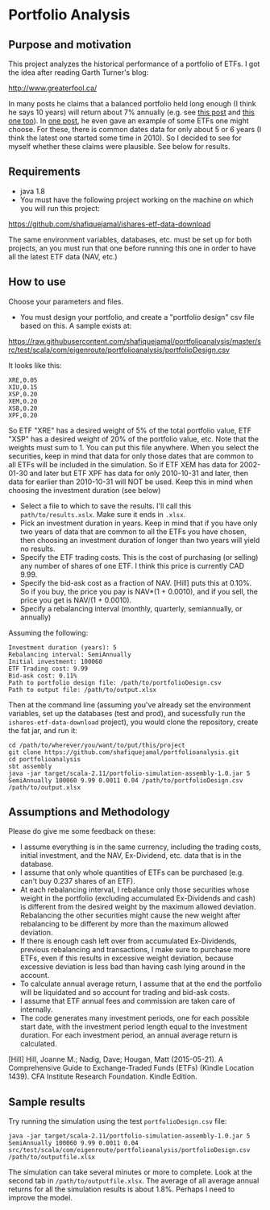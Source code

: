 # Portfolio Analysis

## Purpose and motivation

This project analyzes the historical performance of a portfolio of ETFs. I got the idea after reading Garth Turner's blog:

http://www.greaterfool.ca/

In many posts he claims that a balanced portfolio held long enough (I think he says 10 years) will return about 7% annually (e.g. see [this post](http://www.greaterfool.ca/2014/04/25/planning-6/) and [this one too](http://www.greaterfool.ca/2014/05/15/the-millennial-portfolio/)). In [one post](http://www.greaterfool.ca/2014/11/21/trust-4/), he even gave an example of some ETFs one might choose. For these, there is common dates data for only about 5 or 6 years (I think the latest one started some time in 2010). So I decided to see for myself whether these claims were plausible. See below for results.
 

## Requirements

- java 1.8
- You must have the following project working on the machine on which you will run this project:

https://github.com/shafiquejamal/ishares-etf-data-download

The same environment variables, databases, etc. must be set up for both projects, an you must run that one before running this one in order to have all the latest ETF data (NAV, etc.)

## How to use

Choose your parameters and files.

- You must design your portfolio, and create a "portfolio design" csv file based on this. A sample exists at:
 
https://raw.githubusercontent.com/shafiquejamal/portfolioanalysis/master/src/test/scala/com/eigenroute/portfolioanalysis/portfolioDesign.csv
 
It looks like this:

```
XRE,0.05
XIU,0.15
XSP,0.20
XEM,0.20
XSB,0.20
XPF,0.20
```

So ETF "XRE" has a desired weight of 5% of the total portfolio value, ETF "XSP" has a desired weight of 20% of the portfolio value, etc. Note that the weights must sum to 1. You can put this file anywhere. When you select the securities, keep in mind that data for only those dates that are common to all ETFs will be included in the simulation. So if ETF XEM has data for 2002-01-30 and later but ETF XPF has data for only 2010-10-31 and later, then data for earlier than 2010-10-31 will NOT be used. Keep this in mind when choosing the investment duration (see below)    

- Select a file to which to save the results. I'll call this `path/to/results.xslx`. Make sure it ends in `.xlsx`.
- Pick an investment duration in years. Keep in mind that if you have only two years of data that are common to all the ETFs you have chosen, then choosing an investment duration of longer than two years will yield no results.
- Specify the ETF trading costs. This is the cost of purchasing (or selling) any number of shares of one ETF. I think this price is currently CAD 9.99.
- Specify the bid-ask cost as a fraction of NAV. [Hill] puts this at 0.10%. So if you buy, the price you pay is NAV*(1 + 0.0010), and if you sell, the price you get is NAV/(1 + 0.0010).
- Specify a rebalancing interval (monthly, quarterly, semiannually, or annually)

Assuming the following:

```
Investment duration (years): 5
Rebalancing interval: SemiAnnually
Initial investment: 100060
ETF Trading cost: 9.99
Bid-ask cost: 0.11%
Path to portfolio design file: /path/to/portfolioDesign.csv
Path to output file: /path/to/output.xlsx
```

Then at the command line (assuming you've already set the environment variables, set up the databases (test and prod), and sucessfully run the `ishares-etf-data-download` project), you would clone the repository, create the fat jar, and run it:                                                 
                                                 
```
cd /path/to/wherever/you/want/to/put/this/project
git clone https://github.com/shafiquejamal/portfolioanalysis.git
cd portfolioanalysis
sbt assembly
java -jar target/scala-2.11/portfolio-simulation-assembly-1.0.jar 5 SemiAnnually 100060 9.99 0.0011 0.04 /path/to/portfolioDesign.csv /path/to/output.xlsx
```                                                 

## Assumptions and Methodology

Please do give me some feedback on these:

- I assume everything is in the same currency, including the trading costs, initial investment, and the NAV, Ex-Dividend, etc. data that is in the database.
- I assume that only whole quantities of ETFs can be purchased (e.g. can't buy 0.237 shares of an ETF).
- At each rebalancing interval, I rebalance only those securities whose weight in the portfolio (excluding accumulated Ex-Dividends and cash) is different from the desired weight by the maximum allowed deviation. Rebalancing the other securities might cause the new weight after rebalancing to be different by more than the maximum allowed deviation.
- If there is enough cash left over from accumulated Ex-Dividends, previous rebalancing and transactions, I make sure to purchase more ETFs, even if this results in excessive weight deviation, because excessive deviation is less bad than having cash lying around in the account.
- To calculate annual average return, I assume that at the end the portfolio will be liquidated and so account for trading and bid-ask costs.
- I assume that ETF annual fees and commission are taken care of internally.
- The code generates many investment periods, one for each possible start date, with the investment period length equal to the investment duration. For each investment period, an annual average return is calculated.  

[Hill] Hill, Joanne M.; Nadig, Dave; Hougan, Matt (2015-05-21). A Comprehensive Guide to Exchange-Traded Funds (ETFs) (Kindle Location 1439). CFA Institute Research Foundation. Kindle Edition.  

## Sample results

Try running the simulation using the test `portfolioDesign.csv` file:

```
java -jar target/scala-2.11/portfolio-simulation-assembly-1.0.jar 5 SemiAnnually 100060 9.99 0.0011 0.04 src/test/scala/com/eigenroute/portfolioanalysis/portfolioDesign.csv /path/to/outputfile.xlsx
```

The simulation can take several minutes or more to complete. Look at the second tab in `/path/to/outputfile.xlsx`. The average of all average annual returns for all the simulation results is about 1.8%. Perhaps I need to improve the model. 
